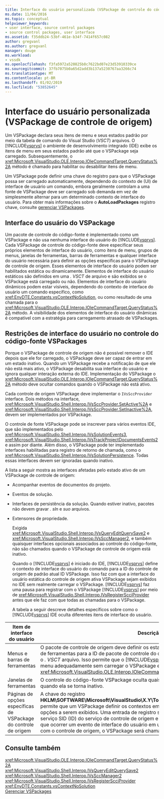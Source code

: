```yaml
---
title: Interface do usuário personalizada (VSPackage de controle do código-fonte) | Microsoft Docs
ms.date: 11/04/2016
ms.topic: conceptual
helpviewer_keywords:
- user interface, source control packages
- source control packages, user interface
ms.assetid: f35ddb24-53bf-461e-b34f-7414f657c082
author: gregvanl
ms.author: gregvanl
manager: douge
ms.workload:
- vssdk
ms.openlocfilehash: f3fa5972a520825b8c7622bd07e23d53910339ce
ms.sourcegitcommit: 37fb7075b0a65d2add3b137a5230767aa3266c74
ms.translationtype: MT
ms.contentlocale: pt-BR
ms.lasthandoff: 01/02/2019
ms.locfileid: "53852645"
---
```

# <a name="custom-user-interface-source-control-vspackage"></a>Interface do usuário personalizada (VSPackage de controle de origem)
Um VSPackage declara seus itens de menu e seus estados padrão por meio da tabela de comando do Visual Studio (*VSCT*) arquivos. O [!INCLUDE[vsprvs](../../code-quality/includes/vsprvs_md.md)] o ambiente de desenvolvimento integrado (IDE) exibe os itens de menu em seus estados padrão até que o VSPackage seja carregado. Subsequentemente, o <xref:Microsoft.VisualStudio.OLE.Interop.IOleCommandTarget.QueryStatus%2A> método é chamado para habilitar ou desabilitar itens de menu.  
  
 Um VSPackage pode definir uma chave do registro para que o VSPackage possa ser carregado automaticamente, dependendo do contexto de (UI) de interface de usuário um comando, embora geralmente controlam a uma fonte de VSPackage deve ser carregado sob demanda em vez de simplesmente alternar para um determinado contexto de interface do usuário. Para obter mais informações sobre o **AutoLoadPackages** registro chave, consulte [gerenciar VSPackages](../../extensibility/managing-vspackages.md).  
  
## <a name="vspackage-ui"></a>Interface do usuário do VSPackage  
 Um pacote de controle do código-fonte é implementado como um VSPackage e não usa nenhuma interface do usuário do [!INCLUDE[vsprvs](../../code-quality/includes/vsprvs_md.md)]. Cada VSPackage de controle do código-fonte deve especificar seus próprios elementos de interface do usuário, como itens de menu, grupos de menus, janelas de ferramentas, barras de ferramentas e qualquer interface do usuário necessária para definir as opções específicas para o VSPackage de controle de origem. Esses elementos de interface do usuário podem ser habilitados estática ou dinamicamente. Elementos de interface do usuário estáticos são definidos em uma *. VSCT* de arquivo e são exibidos se o VSPackage está carregado ou não. Elementos de interface do usuário dinâmicos podem estar visíveis, dependendo do contexto de interface do usuário um comando específico, como <xref:EnvDTE.Constants.vsContextNoSolution>, ou como resultado de uma chamada para o <xref:Microsoft.VisualStudio.OLE.Interop.IOleCommandTarget.QueryStatus%2A> método. A visibilidade dos elementos de interface do usuário dinâmicas é compatível com a estratégia para carregamento atrasado de VSPackages.  
  
## <a name="ui-constraints-on-source-control-vspackages"></a>Restrições de interface do usuário no controle do código-fonte VSPackages  
 Porque o VSPackage de controle de origem não é possível remover o IDE depois que ele for carregado, o VSPackage deve ser capaz de entrar em um estado inativo. Quando um VSPackage recebe a notificação de que ele não está mais ativo, o VSPackage desabilita sua interface do usuário e ignora qualquer interação externa do IDE. Implementação do VSPackage o <xref:Microsoft.VisualStudio.OLE.Interop.IOleCommandTarget.QueryStatus%2A> método deve ocultar comandos quando o VSPackage não está ativo.  
  
 Cada controle de origem VSPackage deve implementar o `IVsSccProvider` interface. Dois métodos na interface, <xref:Microsoft.VisualStudio.Shell.Interop.IVsSccProvider.SetActive%2A> e <xref:Microsoft.VisualStudio.Shell.Interop.IVsSccProvider.SetInactive%2A>, devem ser implementados por VSPackage.  
  
 O controle de fonte VSPackage pode se inscrever para vários eventos IDE, que são implementados pelo <xref:Microsoft.VisualStudio.Shell.Interop.IVsSolutionEvents3>, <xref:Microsoft.VisualStudio.Shell.Interop.IVsTrackProjectDocumentsEvents2>e assim por diante. Além disso, o VSPackage pode ter implementado interfaces habilitadas para registro de retorno de chamada, como o <xref:Microsoft.VisualStudio.Shell.Interop.IVsSolutionPersistence>. Todas essas interfaces devem ser ignoradas quando inativo.  
  
 A lista a seguir mostra as interfaces afetadas pelo estado ativo de um VSPackage de controle de origem:  
  
- Acompanhar eventos de documentos do projeto.  
  
- Eventos de solução.  
  
- Interfaces de persistência da solução. Quando estiver inativo, pacotes não devem gravar *. sln* e *suo* arquivos.  
  
- Extensores de propriedade.  
  
  Exigida <xref:Microsoft.VisualStudio.Shell.Interop.IVsQueryEditQuerySave2> e <xref:Microsoft.VisualStudio.Shell.Interop.IVsSccManager2>, e também quaisquer interfaces opcionais associados ao controle do código-fonte, não são chamados quando o VSPackage de controle de origem está inativo.  
  
  Quando o [!INCLUDE[vsprvs](../../code-quality/includes/vsprvs_md.md)] é iniciado do IDE, [!INCLUDE[vsprvs](../../code-quality/includes/vsprvs_md.md)] define o contexto de interface do usuário do comando para a ID do controle de origem de padrão atual ID VSPackage. Isso faz com que a interface do usuário estática do controle de origem ativa VSPackage sejam exibidos no IDE sem realmente carregar o VSPackage. [!INCLUDE[vsprvs](../../code-quality/includes/vsprvs_md.md)] faz uma pausa para registrar com o VSPackage [!INCLUDE[vsprvs](../../code-quality/includes/vsprvs_md.md)] por meio de <xref:Microsoft.VisualStudio.Shell.Interop.IVsRegisterScciProvider> antes que ele faz com que todas as chamadas para o VSPackage.  
  
  A tabela a seguir descreve detalhes específicos sobre como o [!INCLUDE[vsprvs](../../code-quality/includes/vsprvs_md.md)] IDE oculta diferentes itens de interface do usuário.  
  
| Item de interface do usuário | Descrição |
| - | - |
| Menus e barras de ferramentas | O pacote de controle de origem deve definir os estados iniciais de visibilidade de menu e barra de ferramentas para a ID de pacote de controle do código-fonte na [VisibilityConstraints](../../extensibility/visibilityconstraints-element.md) seção o *. VSCT* arquivo. Isso permite que o [!INCLUDE[vsprvs](../../code-quality/includes/vsprvs_md.md)] IDE para definir o estado dos itens de menu adequadamente sem carregar o VSPackage e chamar uma implementação do <xref:Microsoft.VisualStudio.OLE.Interop.IOleCommandTarget.QueryStatus%2A> método. |
| Janelas de ferramentas | O controle do código-fonte VSPackage oculta quaisquer janelas de ferramenta que possui quando ela se torna inativo. |
| Páginas de opções específicas de VSPackage do controle de origem | A chave do registro **HKLM\SOFTWARE\Microsoft\VisualStudio\X.Y\ToolsOptionsPages\VisibilityCmdUIContexts** permite que um VSPackage definir os contextos em que ele requer que suas páginas de opções a serem exibidos. Uma entrada de registro sob essa chave precisa ser criada usando o serviço SID (ID) do serviço de controle de origem e atribuindo um valor DWORD de 1. Sempre que ocorrer um evento de interface do usuário em um contexto de VSPackage é registrado com o controle de origem, o VSPackage será chamado se ele estiver ativo. |
  
## <a name="see-also"></a>Consulte também  
 <xref:Microsoft.VisualStudio.OLE.Interop.IOleCommandTarget.QueryStatus%2A>   
 <xref:Microsoft.VisualStudio.Shell.Interop.IVsQueryEditQuerySave2>   
 <xref:Microsoft.VisualStudio.Shell.Interop.IVsSccManager2>   
 <xref:Microsoft.VisualStudio.Shell.Interop.IVsRegisterScciProvider>   
 <xref:EnvDTE.Constants.vsContextNoSolution>   
 [Gerenciar VSPackages](../../extensibility/managing-vspackages.md)